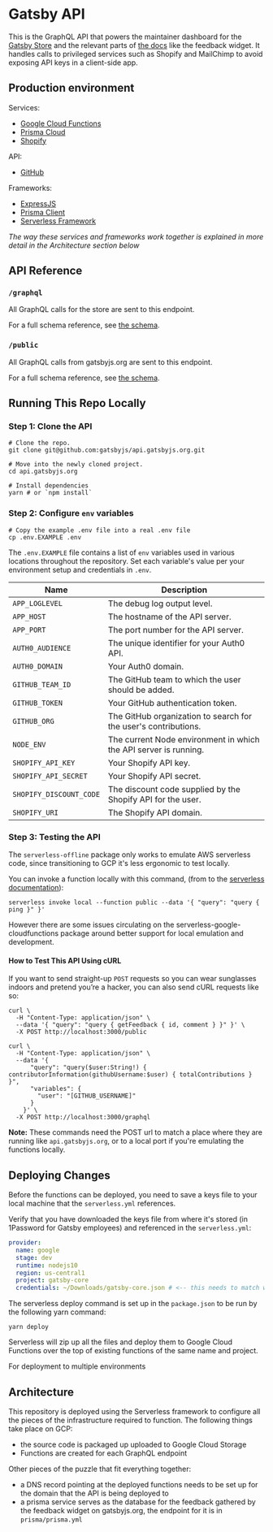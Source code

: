 # Gatsby API

This is the GraphQL API that powers the maintainer dashboard for the [Gatsby Store](https://store.gatsbyjs.org) and the relevant parts of [the docs](https://gatsbyjs.org) like the feedback widget. It handles calls to privileged services such as Shopify and MailChimp to avoid exposing API keys in a client-side app.

## Production environment

Services:

- [Google Cloud Functions](https://cloud.google.com/functions)
- [Prisma Cloud](https://prisma.io/cloud)
- [Shopify](https://shopify.com)

API:

- [GitHub](https://developer.github.com/v4/)

Frameworks:

- [ExpressJS](https://expressjs.com/)
- [Prisma Client](https://www.prisma.io/client/client-typescript)
- [Serverless Framework](https://serverless.com/)

_The way these services and frameworks work together is explained in more detail in the Architecture section below_

## API Reference

### `/graphql`

All GraphQL calls for the store are sent to this endpoint.

For a full schema reference, see [the schema](./src/graphql/schema.graphql).

### `/public`

All GraphQL calls from gatsbyjs.org are sent to this endpoint.

For a full schema reference, see [the schema](./src/graphql/public-schema.graphql).

## Running This Repo Locally

### Step 1: Clone the API

```shell
# Clone the repo.
git clone git@github.com:gatsbyjs/api.gatsbyjs.org.git

# Move into the newly cloned project.
cd api.gatsbyjs.org

# Install dependencies
yarn # or `npm install`
```

### Step 2: Configure `env` variables

```shell
# Copy the example .env file into a real .env file
cp .env.EXAMPLE .env
```

The `.env.EXAMPLE` file contains a list of `env` variables used in various locations throughout the repository. Set each variable's value per your environment setup and credentials in `.env`.

| Name                    | Description                                                      |
| ----------------------- | ---------------------------------------------------------------- |
| `APP_LOGLEVEL`          | The debug log output level.                                      |
| `APP_HOST`              | The hostname of the API server.                                  |
| `APP_PORT`              | The port number for the API server.                              |
| `AUTH0_AUDIENCE`        | The unique identifier for your Auth0 API.                        |
| `AUTH0_DOMAIN`          | Your Auth0 domain.                                               |
| `GITHUB_TEAM_ID`        | The GitHub team to which the user should be added.               |
| `GITHUB_TOKEN`          | Your GitHub authentication token.                                |
| `GITHUB_ORG`            | The GitHub organization to search for the user's contributions.  |
| `NODE_ENV`              | The current Node environment in which the API server is running. |
| `SHOPIFY_API_KEY`       | Your Shopify API key.                                            |
| `SHOPIFY_API_SECRET`    | Your Shopify API secret.                                         |
| `SHOPIFY_DISCOUNT_CODE` | The discount code supplied by the Shopify API for the user.      |
| `SHOPIFY_URI`           | The Shopify API domain.                                          |

### Step 3: Testing the API

The `serverless-offline` package only works to emulate AWS serverless code, since transitioning to GCP it's less ergonomic to test locally.

You can invoke a function locally with this command, (from to the [serverless documentation](https://www.serverless.com/framework/docs/providers/google/cli-reference/invoke-local/)):

```shell
serverless invoke local --function public --data '{ "query": "query { ping }" }'
```

However there are some issues circulating on the serverless-google-cloudfunctions package around better support for local emulation and development.

#### How to Test This API Using cURL

If you want to send straight-up `POST` requests so you can wear sunglasses indoors and pretend you’re a hacker, you can also send cURL requests like so:

```shell
curl \
  -H "Content-Type: application/json" \
  --data '{ "query": "query { getFeedback { id, comment } }" }' \
  -X POST http://localhost:3000/public
```

```shell
curl \
  -H "Content-Type: application/json" \
  --data '{
      "query": "query($user:String!) { contributorInformation(githubUsername:$user) { totalContributions } }",
      "variables": {
        "user": "[GITHUB_USERNAME]"
      }
    }' \
  -X POST http://localhost:3000/graphql
```

**Note:** These commands need the POST url to match a place where they are running like `api.gatsbyjs.org`, or to a local port if you're emulating the functions locally.

## Deploying Changes

Before the functions can be deployed, you need to save a keys file to your local machine that the `serverless.yml` references.

Verify that you have downloaded the keys file from where it's stored (in 1Password for Gatsby employees) and referenced in the `serverless.yml`:

```yaml
provider:
  name: google
  stage: dev
  runtime: nodejs10
  region: us-central1
  project: gatsby-core
  credentials: ~/Downloads/gatsby-core.json # <-- this needs to match where you're file is
```

The serverless deploy command is set up in the `package.json` to be run by the following yarn command:

```shell
yarn deploy
```

Serverless will zip up all the files and deploy them to Google Cloud Functions over the top of existing functions of the same name and project.

For deployment to multiple environments

## Architecture

This repository is deployed using the Serverless framework to configure all the pieces of the infrastructure required to function. The following things take place on GCP:

- the source code is packaged up uploaded to Google Cloud Storage
- Functions are created for each GraphQL endpoint

Other pieces of the puzzle that fit everything together:

- a DNS record pointing at the deployed functions needs to be set up for the domain that the API is being deployed to
- a prisma service serves as the database for the feedback gathered by the feedback widget on gatsbyjs.org, the endpoint for it is in `prisma/prisma.yml`

